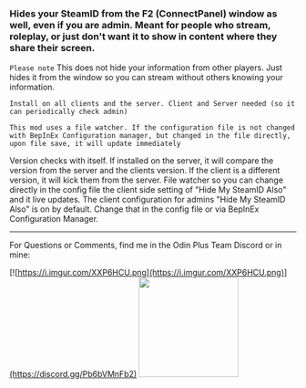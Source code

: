 ### Hides your SteamID from the F2 (ConnectPanel) window as well, even if you are admin. Meant for people who stream, roleplay, or just don't want it to show in content where they share their screen.
`Please note` This does not hide your information from other players. Just hides it from the window so you can stream without others knowing your information.

`Install on all clients and the server. Client and Server needed (so it can periodically check admin)`

`This mod uses a file watcher.
If the configuration file is not changed with BepInEx Configuration manager, but changed in the file directly, upon file save, it will update immediately`

Version checks with itself. If installed on the server, it will compare the version from the server and the clients
version. If the client is a different version, it will kick them
from the server.
File watcher so you can change directly in the config file the client side setting of "Hide My SteamID Also" and it live
updates.
The client configuration for admins "Hide My SteamID Also" is on by default. Change that in the config file or via
BepInEx Configuration Manager.



***
For Questions or Comments, find me in the Odin Plus Team Discord or in mine:

[![https://i.imgur.com/XXP6HCU.png](https://i.imgur.com/XXP6HCU.png)](https://discord.gg/Pb6bVMnFb2)
<a href="https://discord.gg/pdHgy6Bsng"><img src="https://i.imgur.com/Xlcbmm9.png" href="https://discord.gg/pdHgy6Bsng" width="175" height="175"></a>